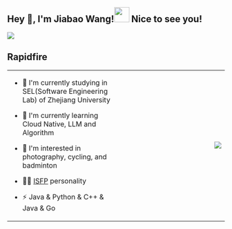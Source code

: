 ## Hey 👋, I'm Jiabao Wang!<img src="https://emojis.slackmojis.com/emojis/images/1531849430/4246/blob-sunglasses.gif?1531849430" width="35"/> Nice to see you!


<img src="https://img.shields.io/github/followers/SpongeBob0318?logo=github&label=Followers"> 

## Rapidfire  
<table><tr><td valign="top" width="50%">

- 🔭 I'm currently studying in SEL(Software Engineering Lab) of Zhejiang University

- 🌱 I'm currently learning Cloud Native, LLM and Algorithm  

- 👀 I'm interested in photography, cycling, and badminton

- 👨‍🔬 [ISFP](https://www.16personalities.com/infj-personality) personality

- ⚡  Java & Python & C++ & Java & Go


</td><td valign="center" width="50%">

<div align="center">
<img src="https://github-readme-stats.vercel.app/api?username=SpongeBob0318&show_icons=true&count_private=true&hide_border=true" align="right"/>
</div>  
</td></tr></table>   



  
